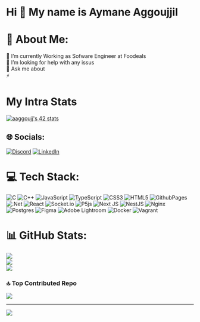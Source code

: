 Hi 👋 My name is Aymane Aggoujjil
=================================

# 💫 About Me:
🔭 I’m currently Working as Sofware Engineer at Foodeals<br>🤝 I’m looking for help with any issus<br>💬 Ask me about<br>⚡

# My Intra Stats

[![aaggoujj's 42 stats](https://badge.mediaplus.ma/greenbinary/aaggoujj)](https://github.com/oakoudad/badge42)


## 🌐 Socials:
[![Discord](https://img.shields.io/badge/Discord-%237289DA.svg?logo=discord&logoColor=white)](https://discord.gg/aymaneakashi) [![LinkedIn](https://img.shields.io/badge/LinkedIn-%230077B5.svg?logo=linkedin&logoColor=white)](https://linkedin.com/in/aymane-aggoujjil) 

# 💻 Tech Stack:
![C](https://img.shields.io/badge/c-%2300599C.svg?style=plastic&logo=c&logoColor=white) ![C++](https://img.shields.io/badge/c++-%2300599C.svg?style=plastic&logo=c%2B%2B&logoColor=white) ![JavaScript](https://img.shields.io/badge/javascript-%23323330.svg?style=plastic&logo=javascript&logoColor=%23F7DF1E) ![TypeScript](https://img.shields.io/badge/typescript-%23007ACC.svg?style=plastic&logo=typescript&logoColor=white) ![CSS3](https://img.shields.io/badge/css3-%231572B6.svg?style=plastic&logo=css3&logoColor=white) ![HTML5](https://img.shields.io/badge/html5-%23E34F26.svg?style=plastic&logo=html5&logoColor=white) ![GithubPages](https://img.shields.io/badge/github%20pages-121013?style=plastic&logo=github&logoColor=white) ![.Net](https://img.shields.io/badge/.NET-5C2D91?style=plastic&logo=.net&logoColor=white) ![React](https://img.shields.io/badge/react-%2320232a.svg?style=plastic&logo=react&logoColor=%2361DAFB) ![Socket.io](https://img.shields.io/badge/Socket.io-black?style=plastic&logo=socket.io&badgeColor=010101) ![P5js](https://img.shields.io/badge/p5.js-ED225D?style=plastic&logo=p5.js&logoColor=FFFFFF) ![Next JS](https://img.shields.io/badge/Next-black?style=plastic&logo=next.js&logoColor=white) ![NestJS](https://img.shields.io/badge/nestjs-%23E0234E.svg?style=plastic&logo=nestjs&logoColor=white) ![Nginx](https://img.shields.io/badge/nginx-%23009639.svg?style=plastic&logo=nginx&logoColor=white) ![Postgres](https://img.shields.io/badge/postgres-%23316192.svg?style=plastic&logo=postgresql&logoColor=white) ![Figma](https://img.shields.io/badge/figma-%23F24E1E.svg?style=plastic&logo=figma&logoColor=white) ![Adobe Lightroom](https://img.shields.io/badge/Adobe%20Lightroom-31A8FF.svg?style=plastic&logo=Adobe%20Lightroom&logoColor=white) ![Docker](https://img.shields.io/badge/docker-%230db7ed.svg?style=plastic&logo=docker&logoColor=white) ![Vagrant](https://img.shields.io/badge/vagrant-%231563FF.svg?style=plastic&logo=vagrant&logoColor=white)
# 📊 GitHub Stats:
![](https://github-readme-stats.vercel.app/api?username=AymanAkashi&theme=dark&hide_border=false&include_all_commits=true&count_private=true)<br/>
![](https://github-readme-streak-stats.herokuapp.com/?user=AymanAkashi&theme=dark&hide_border=false)<br/>
![](https://github-readme-stats.vercel.app/api/top-langs/?username=AymanAkashi&theme=dark&hide_border=false&include_all_commits=true&count_private=true&layout=compact)

### 🔝 Top Contributed Repo
![](https://github-contributor-stats.vercel.app/api?username=AymanAkashi&limit=5&theme=dark&combine_all_yearly_contributions=true)

---
[![](https://visitcount.itsvg.in/api?id=AymanAkashi&icon=8&color=0)](https://visitcount.itsvg.in)

<!-- Proudly created with GPRM ( https://gprm.itsvg.in ) -->
